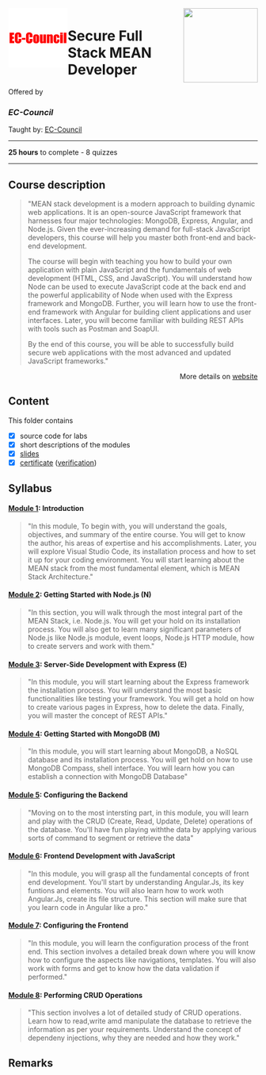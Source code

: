 <a href="https://www.coursera.org/learn/secure-full-stack-mean-developer">
  <img src="/img/Secure_Full_Stack_MEAN_Developer_logo.png" width="150" height="150" align="right">
</a>

<img src="/img/EC-Council_logo.png" width="120" height="120" align="left">

# Secure Full Stack MEAN Developer

Offered by 
### *EC-Council*

Taught by: [EC-Council](https://www.coursera.org/instructor/ec-council)

---

**25 hours** to complete - 8 quizzes

---

## Course description

>"MEAN stack development is a modern approach to building dynamic web applications. It is an open-source JavaScript framework that harnesses four major technologies: MongoDB, Express, Angular, and Node.js. Given the ever-increasing demand for full-stack JavaScript developers, this course will help you master both front-end and back-end development. 
>
>The course will begin with teaching you how to build your own application with plain JavaScript and the fundamentals of web development (HTML, CSS, and JavaScript). You will understand how Node can be used to execute JavaScript code at the back end and the powerful applicability of Node when used with the Express framework and MongoDB. Further, you will learn how to use the front-end framework with Angular for building client applications and user interfaces. Later, you will become familiar with building REST APIs with tools such as Postman and SoapUI. 
>
>By the end of this course, you will be able to successfully build secure web applications with the most advanced and updated JavaScript frameworks."

<p align="right">More details on <a href="https://www.coursera.org/learn/secure-full-stack-mean-developer">website</a></p>

## Content
This folder contains 
- [x] source code for labs
- [x] short descriptions of the modules 
- [x] [slides](./Slides) 
- [x] [certificate](./Certificate/Coursera%20Certificate%20The%20Structured%20Query%20Language%20(SQL).pdf) ([verification](https://www.coursera.org/account/accomplishments/certificate/HS8PCQ2LVVQN))

## Syllabus
#### [Module 1](./Module%201): Introduction

> "In this module, To begin with, you will understand the goals, objectives, and summary of the entire course. You will get to know the author, his areas of expertise and his accomplishments. Later, you will explore Visual Studio Code, its installation process and how to set it up for your coding environment. You will start learning about the MEAN stack from the most fundamental element, which is MEAN Stack Architecture."

#### [Module 2](./Module%202): Getting Started with Node.js (N)

> "In this section, you will walk through the most integral part of the MEAN Stack, i.e. Node.js. You will get your hold on its installation process. You will also get to learn many significant parameters of Node.js like Node.js module, event loops, Node.js HTTP module, how to create servers and work with them."

#### [Module 3](./Module%203): Server-Side Development with Express (E)

> "In this module, you will start learning about the Express framework the installation process. You will understand the most basic functionalities like testing your framework. You will get a hold on how to create various pages in Express, how to delete the data. Finally, you will master the concept of REST APIs."

#### [Module 4](./Module%204): Getting Started with MongoDB (M)

> "In this module, you will start learning about MongoDB, a NoSQL database and its installation process. You will get hold on how to use MongoDB Compass, shell interface. You will learn how you can establish a connection with MongoDB Database"

#### [Module 5](./Module%205): Configuring the Backend

> "Moving on to the most intersting part, in this module, you will learn and play with the CRUD (Create, Read, Update, Delete) operations of the database. You'll have fun playing withthe data by applying various sorts of command to segment or retrieve the data"

#### [Module 6](./Module%206): Frontend Development with JavaScript 

> "In this module, you will grasp all the fundamental concepts of front end development. You'll start by understanding Angular.Js, its key funtions and elements. You will also learn how to work woth Angular.Js, create its file structure. This section will make sure that you learn code in Angular like a pro."

#### [Module 7](./Module%207): Configuring the Frontend

> "In this module, you will learn the configuration process of the front end. This section involves a detailed break down where you will know how to configure the aspects like navigations, templates. You will also work with forms and get to know how the data validation if performed."

#### [Module 8](./Module%208): Performing CRUD Operations

> "This section involves a lot of detailed study of CRUD operations. Learn how to read,write amd manipulate the database to retrieve the information as per your requirements. Understand the concept of dependeny injections, why they are needed and how they work."

## Remarks

